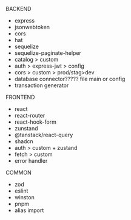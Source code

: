 BACKEND
- express
- jsonwebtoken
- cors
- hat
- sequelize
- sequelize-paginate-helper
- catalog > custom
- auth > express-jwt > config
- cors > custom > prod/stag>dev
- database connector????? file main or config
- transaction generator

FRONTEND
- react
- react-router
- react-hook-form
- zunstand
- @tanstack/react-query
- shadcn
- auth > custom + zustand
- fetch > custom
- error handler

COMMON
- zod
- eslint
- winston
- pnpm
- alias import
